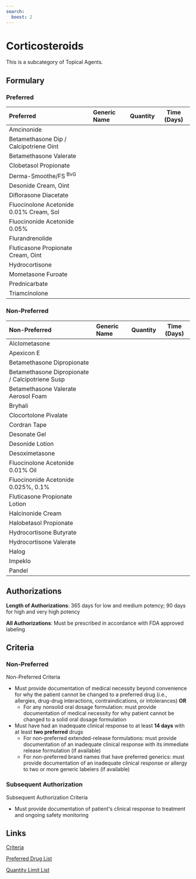 ```yaml
---
search:
  boost: 2 
---
```


# Corticosteroids

This is a subcategory of Topical Agents.

## Formulary

### Preferred

| Preferred                               | Generic Name | Quantity | Time (Days) |
|:----------------------------------------|:-------------|:--------:|:-----------:|
| Amcinonide                              |              |          |             |
| Betamethasone Dip / Calcipotriene Oint  |              |          |             |
| Betamethasone Valerate                  |              |          |             |
| Clobetasol Propionate                   |              |          |             |
| Derma-Smoothe/FS <sup>BvG</sup>         |              |          |             |
| Desonide Cream, Oint                    |              |          |             |
| Diflorasone Diacetate                   |              |          |             |
| Fluocinolone Acetonide 0.01% Cream, Sol |              |          |             |
| Fluocinonide Acetonide 0.05%            |              |          |             |
| Flurandrenolide                         |              |          |             |
| Fluticasone Propionate Cream, Oint      |              |          |             |
| Hydrocortisone                          |              |          |             |
| Mometasone Furoate                      |              |          |             |
| Prednicarbate                           |              |          |             |
| Triamcinolone                           |              |          |             |

### Non-Preferred

| Non-Preferred                                   | Generic Name | Quantity | Time (Days) |
|:------------------------------------------------|:-------------|:--------:|:-----------:|
| Alclometasone                                   |              |          |             |
| Apexicon E                                      |              |          |             |
| Betamethasone Dipropionate                      |              |          |             |
| Betamethasone Dipropionate / Calcipotriene Susp |              |          |             |
| Betamethasone Valerate Aerosol Foam             |              |          |             |
| Bryhali                                         |              |          |             |
| Clocortolone Pivalate                           |              |          |             |
| Cordran Tape                                    |              |          |             |
| Desonate Gel                                    |              |          |             |
| Desonide Lotion                                 |              |          |             |
| Desoximetasone                                  |              |          |             |
| Fluocinolone Acetonide 0.01% Oil                |              |          |             |
| Fluocinonide Acetonide 0.025%, 0.1%             |              |          |             |
| Fluticasone Propionate Lotion                   |              |          |             |
| Halcinonide Cream                               |              |          |             |
| Halobetasol Propionate                          |              |          |             |
| Hydrocortisone Butyrate                         |              |          |             |
| Hydrocortisone Valerate                         |              |          |             |
| Halog                                           |              |          |             |
| Impeklo                                         |              |          |             |
| Pandel                                          |              |          |             |

## Authorizations

**Length of Authorizations**: 365 days for low and medium potency; 90 days for high and very high potency

**All Authorizations**: Must be prescribed in accordance with FDA approved labeling

## Criteria

### Non-Preferred

Non-Preferred Criteria

- Must provide documentation of medical necessity beyond convenience for why the patient cannot be changed to a preferred drug (i.e., allergies, drug-drug interactions, contraindications, or intolerances) **OR**
    - For any nonsolid oral dosage formulation: must provide documentation of medical necessity for why patient cannot be changed to a solid oral dosage formulation
- Must have had an inadequate clinical response to at least **14 days** with at least **two preferred** drugs
    - For non-preferred extended-release formulations: must provide documentation of an inadequate clinical response with its immediate release formulation (if available)
    - For non-preferred brand names that have preferred generics: must provide documentation of an inadequate clinical response or allergy to two or more generic labelers (if available)

### Subsequent Authorization

Subsequent Authorization Criteria

- Must provide documentation of patient's clinical response to treatment and ongoing safety monitoring

## Links

[Criteria](https://pharmacy.medicaid.ohio.gov/sites/default/files/20230401_UPDL_Criteria%20_APPROVED.pdf#page=103)

[Preferred Drug List](https://pharmacy.medicaid.ohio.gov/sites/default/files/20230401_UPDL_v7_Approved.pdf#page=32)

[Quantity Limit List](https://pharmacy.medicaid.ohio.gov/sites/default/files/20230101_Ohio_Medicaid_Quantity_Document_APPROVED.pdf)
